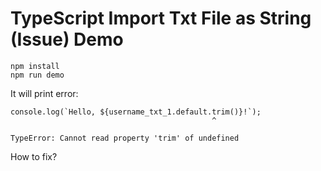TypeScript Import Txt File as String (Issue) Demo
=================================================

```
npm install
npm run demo
```

It will print error:

```
console.log(`Hello, ${username_txt_1.default.trim()}!`);
                                             ^

TypeError: Cannot read property 'trim' of undefined
```

How to fix?
